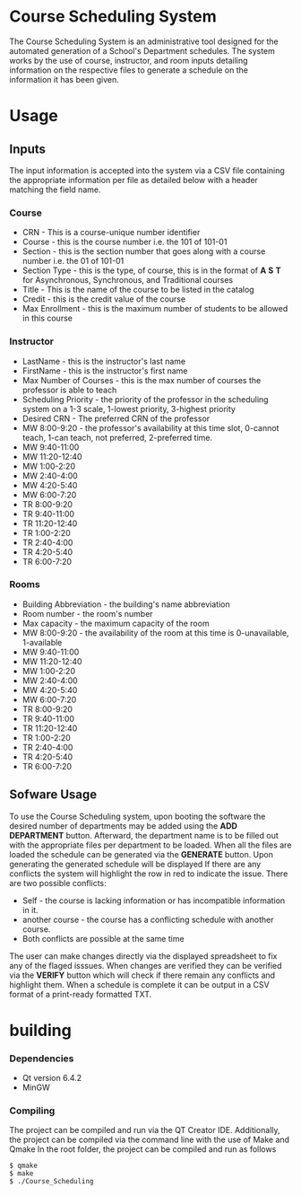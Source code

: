 # Course Scheduling System
The Course Scheduling System is an administrative tool designed for the automated generation of a School's Department schedules.
The system works by the use of course, instructor, and room inputs detailing information on the respective files to generate a schedule on the information it has been given.
# Usage
## Inputs
The input information is accepted into the system via a CSV file containing the appropriate information per file as detailed below with a header matching the field name.
### Course
* CRN - This is a course-unique number identifier
* Course - this is the course number i.e. the 101 of 101-01
* Section - this is the section number that goes along with a course number i.e. the 01 of 101-01 
* Section Type - this is the type, of course, this is in the format of **A** **S** **T** for Asynchronous, Synchronous, and Traditional courses
* Title - This is the name of the course to be listed in the catalog
* Credit - this is the credit value of the course
* Max Enrollment - this is the maximum number of students to be allowed in this course
### Instructor
* LastName - this is the instructor's last name
* FirstName - this is the instructor's first name
* Max Number of Courses - this is the max number of courses the professor is able to teach
* Scheduling Priority - the priority of the professor in the scheduling system on a 1-3 scale, 1-lowest priority, 3-highest priority
* Desired CRN - The preferred CRN of the professor
* MW 8:00-9:20 - the professor's availability at this time slot, 0-cannot teach, 1-can teach, not preferred, 2-preferred time.
* MW 9:40-11:00
* MW 11:20-12:40
* MW 1:00-2:20
* MW 2:40-4:00
* MW 4:20-5:40
* MW 6:00-7:20
* TR 8:00-9:20 
* TR 9:40-11:00
* TR 11:20-12:40
* TR 1:00-2:20
* TR 2:40-4:00
* TR 4:20-5:40
* TR 6:00-7:20
### Rooms
* Building Abbreviation - the building's name abbreviation
* Room number - the room's number
* Max capacity - the maximum capacity of the room
* MW 8:00-9:20 - the availability of the room at this time is 0-unavailable, 1-available
* MW 9:40-11:00
* MW 11:20-12:40
* MW 1:00-2:20
* MW 2:40-4:00
* MW 4:20-5:40
* MW 6:00-7:20
* TR 8:00-9:20
* TR 9:40-11:00
* TR 11:20-12:40
* TR 1:00-2:20
* TR 2:40-4:00
* TR 4:20-5:40
* TR 6:00-7:20
## Sofware Usage
To use the Course Scheduling system, upon booting the software the desired number of departments may be added using the **ADD DEPARTMENT** button.
Afterward, the department name is to be filled out with the appropriate files per department to be loaded.
When all the files are loaded the schedule can be generated via the **GENERATE** button.
Upon generating the generated schedule will be displayed
If there are any conflicts the system will highlight the row in red to indicate the issue.
There are two possible conflicts:
* Self - the course is lacking information or has incompatible information in it.
* another course - the course has a conflicting schedule with another course.
* Both conflicts are possible at the same time
 
The user can make changes directly via the displayed spreadsheet to fix any of the flaged isssues. When changes are verified they can be verified via the **VERIFY** button which will check if there remain any conflicts and highlight them.
When a schedule is complete it can be output in a CSV format of a print-ready formatted TXT. 
# building
### Dependencies
* Qt version 6.4.2
* MinGW
### Compiling
The project can be compiled and run via the QT Creator IDE.
Additionally, the project can be compiled via the command line with the use of Make and Qmake
In the root folder, the project can be compiled and run as follows
```
$ qmake
$ make
$ ./Course_Scheduling
```
